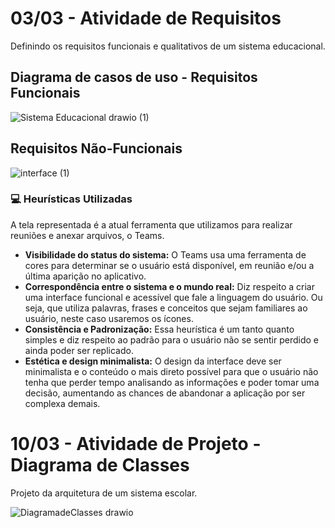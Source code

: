 # 03/03 - Atividade de Requisitos
Definindo os requisitos funcionais e qualitativos de um sistema educacional.

## Diagrama de casos de uso - Requisitos Funcionais

![Sistema Educacional drawio (1)](https://user-images.githubusercontent.com/89141910/156596001-c02f87f2-7ea7-4d63-ae02-474fd1879bf3.png)


## Requisitos Não-Funcionais

![interface (1)](https://user-images.githubusercontent.com/89141910/157749596-1cbbca3e-1388-4874-8ca4-3175f21d95f6.png)

### 💻 Heurísticas Utilizadas

A tela representada é a atual ferramenta que utilizamos para realizar reuniões e anexar arquivos, o Teams.

- **Visibilidade do status do sistema:** O Teams usa uma ferramenta de cores para determinar se o usuário está disponível, em reunião e/ou a última aparição no aplicativo.
- **Correspondência entre o sistema e o mundo real:** Diz respeito a criar uma interface funcional e acessível que fale a linguagem do usuário. Ou seja, que utiliza palavras, frases e conceitos que sejam familiares ao usuário, neste caso usaremos os ícones.
- **Consistência e Padronização:** Essa heurística é um tanto quanto simples e diz respeito ao padrão para o usuário não se sentir perdido e ainda poder ser replicado.
- **Estética e design minimalista:** O design da interface deve ser minimalista e o conteúdo o mais direto possível para que o usuário não tenha que perder tempo analisando as informações e poder tomar uma decisão, aumentando as chances de abandonar a aplicação por ser complexa demais.

# 10/03 - Atividade de Projeto - Diagrama de Classes
Projeto da arquitetura de um sistema escolar.

![DiagramadeClasses drawio](https://user-images.githubusercontent.com/89141910/158180224-32bf7986-d14d-4cb9-a2b5-6d07a8f9564b.png)
